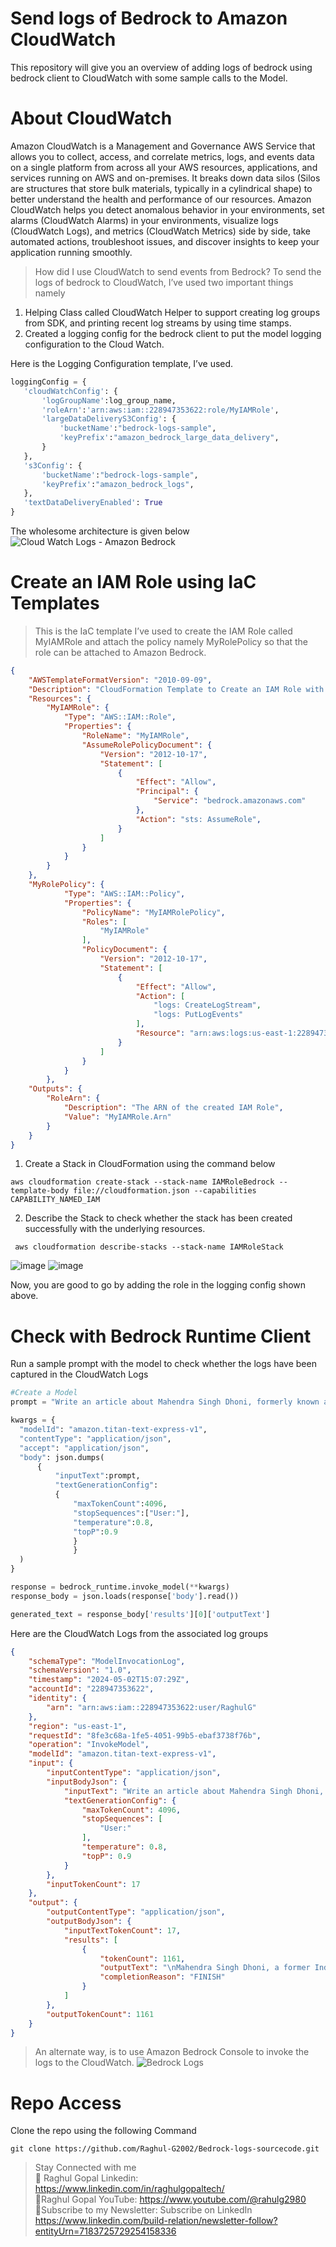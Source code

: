 # Send logs of Bedrock to Amazon CloudWatch
This repository will give you an overview of adding logs of bedrock using bedrock client to CloudWatch with some sample calls to the Model.

# About CloudWatch
Amazon CloudWatch is a Management and Governance AWS Service that allows you to collect, access, and correlate metrics, logs, and events data on a single platform from across all your AWS resources, applications, and services running on AWS and on-premises. It breaks down data silos (Silos are structures that store bulk materials, typically in a cylindrical shape) to better understand the health and performance of our resources. Amazon CloudWatch helps you detect anomalous behavior in your environments, set alarms (CloudWatch Alarms) in your environments, visualize logs (CloudWatch Logs), and metrics (CloudWatch Metrics) side by side, take automated actions, troubleshoot issues, and discover insights to keep your application running smoothly. 

>How did I use CloudWatch to send events from Bedrock?
To send the logs of bedrock to CloudWatch, I’ve used two important things namely
1.	Helping Class called CloudWatch Helper to support creating log groups from SDK, and printing recent log streams by using time stamps. 
2.	Created a logging config for the bedrock client to put the model logging configuration to the Cloud Watch.

Here is the Logging Configuration template, I’ve used.
 ```python
loggingConfig = {
    'cloudWatchConfig': {
        'logGroupName':log_group_name,
        'roleArn':'arn:aws:iam::228947353622:role/MyIAMRole',
        'largeDataDeliveryS3Config': {
            'bucketName':"bedrock-logs-sample", 
            'keyPrefix':"amazon_bedrock_large_data_delivery",
        }
    },
    's3Config': {
        'bucketName':"bedrock-logs-sample",
        'keyPrefix':"amazon_bedrock_logs",
    },
    'textDataDeliveryEnabled': True
}
```
The wholesome architecture is given below
![Cloud Watch Logs - Amazon Bedrock](https://github.com/Raghul-G2002/Bedrock-logs-sourcecode/assets/83855692/c7d08911-7860-445d-8018-341e2c4ccd25)

# Create an IAM Role using IaC Templates
>This is the IaC template I’ve used to create the IAM Role called MyIAMRole and attach the policy namely MyRolePolicy so that the role can be attached to Amazon Bedrock.

```json
{
    "AWSTemplateFormatVersion": "2010-09-09",
    "Description": "CloudFormation Template to Create an IAM Role with a Trust Relationship and Permissions Policy",
    "Resources": {
        "MyIAMRole": {
            "Type": "AWS::IAM::Role",
            "Properties": {
                "RoleName": "MyIAMRole",
                "AssumeRolePolicyDocument": {
                    "Version": "2012-10-17",
                    "Statement": [
                        {
                            "Effect": "Allow",
                            "Principal": {
                                "Service": "bedrock.amazonaws.com"
                            },
                            "Action": "sts: AssumeRole",
                        }
                    ]
                }
            }
        }
    },
    "MyRolePolicy": {
            "Type": "AWS::IAM::Policy",
            "Properties": {
                "PolicyName": "MyIAMRolePolicy",
                "Roles": [
                    "MyIAMRole"
                ],
                "PolicyDocument": {
                    "Version": "2012-10-17",
                    "Statement": [
                        {
                            "Effect": "Allow",
                            "Action": [
                                "logs: CreateLogStream",
                                "logs: PutLogEvents"
                            ],
                            "Resource": "arn:aws:logs:us-east-1:228947353622:log-group:bedrock-logs:*"
                        }
                    ]
                }
            }
        },
    "Outputs": {
        "RoleArn": {
            "Description": "The ARN of the created IAM Role",
            "Value": "MyIAMRole.Arn"
        }
    }
}
```

1. Create a Stack in CloudFormation using the command below

```
aws cloudformation create-stack --stack-name IAMRoleBedrock --template-body file://cloudformation.json --capabilities CAPABILITY_NAMED_IAM
```
2. Describe the Stack to check whether the stack has been created successfully with the underlying resources.

```
 aws cloudformation describe-stacks --stack-name IAMRoleStack
```
![image](https://github.com/Raghul-G2002/Bedrock-logs-sourcecode/assets/83855692/9bf00f99-4634-47bc-9e86-ca0ce56d1304)
![image](https://github.com/Raghul-G2002/Bedrock-logs-sourcecode/assets/83855692/741dff22-21bc-4558-b35c-abf8ef95a0f0)

Now, you are good to go by adding the role in the logging config shown above. 

# Check with Bedrock Runtime Client

Run a sample prompt with the model to check whether the logs have been captured in the CloudWatch Logs
```python
#Create a Model
prompt = "Write an article about Mahendra Singh Dhoni, formerly known as MSD."

kwargs = {
  "modelId": "amazon.titan-text-express-v1",
  "contentType": "application/json",
  "accept": "application/json",
  "body": json.dumps(
      {
          "inputText":prompt,
          "textGenerationConfig":
          {
              "maxTokenCount":4096,
              "stopSequences":["User:"],
              "temperature":0.8,
              "topP":0.9
              }
              }
  )
}

response = bedrock_runtime.invoke_model(**kwargs)
response_body = json.loads(response['body'].read())

generated_text = response_body['results'][0]['outputText']
```
Here are the CloudWatch Logs from the associated log groups
```json
{
    "schemaType": "ModelInvocationLog",
    "schemaVersion": "1.0",
    "timestamp": "2024-05-02T15:07:29Z",
    "accountId": "228947353622",
    "identity": {
        "arn": "arn:aws:iam::228947353622:user/RaghulG"
    },
    "region": "us-east-1",
    "requestId": "8fe3c68a-1fe5-4051-99b5-ebaf3738f76b",
    "operation": "InvokeModel",
    "modelId": "amazon.titan-text-express-v1",
    "input": {
        "inputContentType": "application/json",
        "inputBodyJson": {
            "inputText": "Write an article about Mahendra Singh Dhoni, formerly known as MSD.",
            "textGenerationConfig": {
                "maxTokenCount": 4096,
                "stopSequences": [
                    "User:"
                ],
                "temperature": 0.8,
                "topP": 0.9
            }
        },
        "inputTokenCount": 17
    },
    "output": {
        "outputContentType": "application/json",
        "outputBodyJson": {
            "inputTextTokenCount": 17,
            "results": [
                {
                    "tokenCount": 1161,
                    "outputText": "\nMahendra Singh Dhoni, a former Indian captain and wicket-keeper batsman, is widely regarded as one of the greatest cricket captains of all time. He led India to unprecedented success in international cricket, including two ICC Cricket World Cups (2007 and 2011), as well as numerous other tournaments. Dhoni's calm and composed demeanor on the field, coupled with his exceptional skills as a wicket-keeper and batsman, made him a fan favorite worldwide. In this article, we will take a closer look at the life and career of Mahendra Singh Dhoni.\n\nEarly Life and Background:\n\nMahendra Singh Dhoni was born on July 7, 1981, in Ranchi, Jharkhand, India. He grew up in a middle-class family and showed an early interest in cricket. Dhoni's father, Pan Singh, was a police officer, while his mother, Devaki Devi, was a homemaker. Dhoni has an elder sister, Deepa, and a younger brother, Jayant.\n\nCricket Career:\n\nMahendra Singh Dhoni's cricketing journey began at a young age. He started playing cricket in his hometown of Ranchi and quickly caught the attention of local coaches. Dhoni played for his school and local club teams and soon gained recognition for his exceptional skills as a wicket-keeper and batsman.\n\nIn 2000, Dhoni made his debut for the Indian Under-19 cricket team and impressed with his performances. He was selected for the Indian squad for the 2002 ICC Under-19 Cricket World Cup, where he played a pivotal role in India's victory. Dhoni's performances in the tournament earned him a place in the Indian Senior Cricket Team, and he made his debut for the team in 2004.\n\nMahendra Singh Dhoni's Career as a Captain:\n\nMahendra Singh Dhoni's career as a captain began in 2007 when he was appointed as the captain of the Indian ODI team. He quickly gained popularity among fans and critics alike for his calm and composed demeanor on the field, as well as his ability to lead the team from the front. Dhoni's captaincy style was characterized by his decision-making skills, his ability to read the game, and his ability to inspire his players.\n\nUnder Dhoni's captaincy, India became one of the most successful cricket teams in the world. They won numerous international tournaments, including two ICC Cricket World Cups (2007 and 2011), the ICC Champions Trophy (2008), and the ICC World Twenty20 (2007 and 2009). Dhoni's leadership was particularly evident in the 2011 Cricket World Cup, where India emerged as the champions after defeating Sri Lanka in the final.\n\nMahendra Singh Dhoni's Retirement:\n\nMahendra Singh Dhoni's retirement from international cricket came in 2016. He announced his retirement after the conclusion of the 2016 Cricket World Cup, which India had failed to reach the finals. Dhoni's retirement was met with mixed reactions from fans and critics, but it was widely accepted that he had left the game on a high note.\n\nAfter Retirement:\n\nAfter retirement, Mahendra Singh Dhoni remained active in the cricket world. He was appointed as the mentor of the Indian Premier League (IPL) team Chennai Super Kings, which he led to victory in the 2018 IPL. Dhoni also played a few innings for his former franchise, the Delhi Daredevils, in the IPL.\n\nMahendra Singh Dhoni's Legacy:\n\nMahendra Singh Dhoni's legacy in cricket is immense. He is widely regarded as one of the greatest captains of all time, and his achievements as the captain of the Indian cricket team are nothing short of remarkable. Dhoni's calm and composed demeanor on the field, coupled with his exceptional skills as a wicket-keeper and batsman, made him a fan favorite worldwide.\n\nDhoni's success as a captain was largely due to his decision-making skills, his ability to read the game, and his ability to inspire his players. He was known for his ability to keep calm under pressure, and his calmness often translated into success for the team. Dhoni's leadership was also characterized by his ability to build strong relationships with his players, which helped to create a sense of unity and camaraderie within the team.\n\nIn addition to his success as a captain, Mahendra Singh Dhoni was also an exceptional batsman. He was known for his ability to score quickly and build partnerships with his teammates. Dhoni's batting style was characterized by his calm demeanor and his ability to stay focused even in the most challenging situations.\n\nConclusion:\n\nMahendra Singh Dhoni is a legendary figure in the world of cricket. He is widely regarded as one of the greatest captains of all time, and his achievements as the captain of the Indian cricket team are nothing short of remarkable. Dhoni's calm and composed demeanor on the field, coupled with his exceptional skills as a wicket-keeper and batsman, made him a fan favorite worldwide retirement, Mahendra Singh Dhoni remained active in the cricket world, and he continued to inspire young cricketers with his calm and composed demeanor. His legacy in cricket will continue to be felt for years to come, and he will always be remembered as one of the greatest players of his generation.",
                    "completionReason": "FINISH"
                }
            ]
        },
        "outputTokenCount": 1161
    }
}
```
>An alternate way, is to use Amazon Bedrock Console to invoke the logs to the CloudWatch.
![Bedrock Logs](https://github.com/Raghul-G2002/Bedrock-logs-sourcecode/assets/83855692/4dd821dd-70e0-48e0-aef9-5d3937752932)

# Repo Access
Clone the repo using the following Command
```
git clone https://github.com/Raghul-G2002/Bedrock-logs-sourcecode.git
```
> Stay Connected with me <br>
> 🔗 Raghul Gopal Linkedin: https://www.linkedin.com/in/raghulgopaltech/ <br>
> 🔗Raghul Gopal YouTube: https://www.youtube.com/@rahulg2980 <br>
> 📒Subscribe to my Newsletter: Subscribe on LinkedIn https://www.linkedin.com/build-relation/newsletter-follow?entityUrn=7183725729254158336







